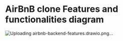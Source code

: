 # AirBnB clone Features and functionalities diagram
![Uploading airbnb-backend-features.drawio.png…]()
